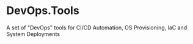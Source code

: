 # DevOps.Tools
A set of "DevOps" tools for CI/CD Automation, OS Provisioning, IaC and System Deployments
